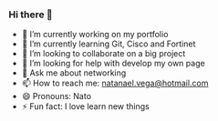### Hi there 👋

- 🔭 I’m currently working on my portfolio
- 🌱 I’m currently learning Git, Cisco and Fortinet
- 👯 I’m looking to collaborate on a big project
- 🤔 I’m looking for help with develop my own page
- 💬 Ask me about networking
- 📫 How to reach me: natanael.vega@hotmail.com
- 😄 Pronouns: Nato
- ⚡ Fun fact: I love learn new things
